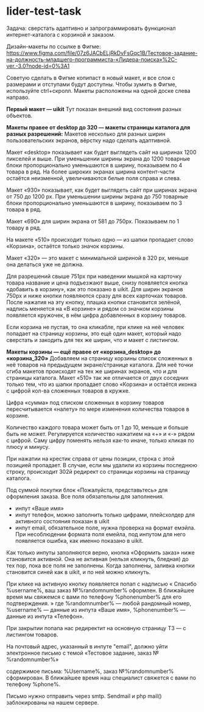 # lider-test-task
Задача: сверстать адаптивно и запрограммировать функционал интернет-каталога с корзиной и заказом. 

Дизайн-макеты по ссылке в Фигме: 
https://www.figma.com/file/07z6JACbELjRkDvFsGqc1B/Тестовое-задание-на-должность-младшего-программиста-«Лидера-поиска»%2C-ver.-3.0?node-id=0%3A1

Советую сделать в Фигме копипаст в новый макет, и все слои с размерами и отступами будут доступны. Чтобы зумить в Фигме, используйте ctrl+скролл. Макеты расположены на одной доске слева направо.

**Первый макет — uikit**
Тут показан внешний вид состояния разных объектов.

**Макеты правее от desktop до 320 — макеты страницы каталога для разных разрешений:**
Макетов несколько для разных ширин пользовательских экранов, вёрстку надо сделать адаптивной. 

Макет «desktop» показывает как будет выглядеть сайт на ширинах 1200 пикселей и выше. При уменьшении ширины экрана до 1200 товарные блоки пропорционально уменьшаются в ширину, показываем по 4 товара в ряд. На более широких экранах ширина контент-части остаётся неизменной, увеличиваются белые поля справа и слева.

Макет «930» показывает, как будет выглядеть сайт при ширинах экрана от 750 до 1200 px. При уменьшении ширины экрана до 750 товарные блоки пропорционально уменьшаются в ширину, показываем по 3 товара в ряд.

Макет «690» для ширин экрана от 581 до 750px. Показываем по 1 товару в ряд.

На макете «510» происходит только одно — из шапки пропадает слово «Корзина», остаётся только значок корзины.

Макет «320» — это макет с минимальной шириной в 320 px, меньше она делаться уже не должна.

Для разрешений свыше 751px при наведении мышкой на карточку товара название и цена подъезжают выше, снизу появляется кнопка «добавить в корзину», как это показано в uikit. Для ширин экранов 750px и ниже кнопки появляются сразу для всех карточках товаров. После нажатия на эту кнопку, плашка кнопки становится зелёной, надпись меняется на «В корзине» и рядом со значком корзины появляется кружочек, в нём цифра добавленных в корзину товаров. 

Если корзина не пустая, то она кликабле, при клике на неё человек попадает на страницу корзины, это ещё один макет, который надо сверстать и закодить для тех же ширин, что и макет с листингом.


**Макеты корзины — ещё правее от «корзина_desktop» до «корзина_320»**
Добавляем на страницу корзины список сложенных в неё товаров на предыдущем экране/странице каталога. Для неё точки сгиба макетов происходят на тех же ширинах экранов, что и для страницы каталога. Макет «510» так же отличается от двух соседних только тем, что из шапки пропадает слово «Корзина» и остаётся иконка с цифрой кол-ва сложенных товаров в кружке.

Цифра «сумма» под списком сложенных в корзину товаров пересчитывается «налету» по мере изменения количества товаров в корзине.

Количество каждого товара может быть от 1 до 10, меньше и больше быть не может. Регулируется количество нажатием на «+» и «-» рядом с цифрой. Саму цифру поменять нельзя как-то иначе, только кликая по плюсу и минусу.

При нажатии на крестик справа от цены позиции, строка с этой позицией пропадает. В случае, если мы удалили из корзины последнюю строку, происходит 302й редирект со страницы корзины на страницу каталога.


Под суммой покупки блок «Пожалуйста, представьтесь» для оформления заказа. Все поля обязательны для заполнения.
- инпут «Ваше имя»
- инпут телефон, можно заполнить только цифрами, плейсхолдер для активного состояния показан в uikit
- инпут email, обязательное поле, нужна проверка на формат емэйла. При несоблюдении формата поля емейла, под инпутом для него появляется ошибка, как именно показано в uikit.

Как только инпуты заполняются верно, кнопка «Оформить заказ» ниже становится активной. Она не активная (нельзя кликнуть, бледная) до тех пор, пока все поля не заполнены. Когда заполнены, заливка кнопки становится синей как в uikit, и по ней можно кликнуть.

При клике на активную кнопку появляется попап с надписью
«
Спасибо %username%, ваш заказ №%randomnumber% оформлен. В ближайшее время мы свяжемся с вами по телефону %phonenumber% для его подтверждения.
»
где %randomnumber% — любой рандомный номер, %username% — данные из инпута «Ваше имя», %phonenumber% — данные из инпута «Телефон».



При закрытии попапа нас редиректит на основную страницу ТЗ — с листингом товаров.



На почтовый адрес, указанный в инпуте "email", должно уйти электронное письмо с темой 
«Тестовое задание, заказ №%randomnumber%»

содержимое письма:
%Username%, заказ №%randomnumber% сформирован. В ближайшее время наш специалист свяжется с вами по телефону %phone%.



Письмо нужно отправить через smtp. Sendmail и php mail() заблокированы на нашем сервере.
